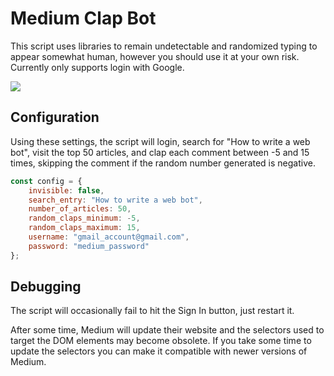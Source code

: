 # Medium Clap Bot
This script uses libraries to remain undetectable and randomized typing to appear somewhat human, however you should use it at your own risk.  Currently only supports login with Google.  

![](https://github.com/paymon123/medium-clap-bot/blob/master/demo.gif)

## Configuration
Using these settings, the script will login, search for "How to write a web bot", visit the top 50 articles, and clap each comment between -5 and 15 times, skipping the comment if the random number generated is negative. 
```javascript
const config = {
	invisible: false,
	search_entry: "How to write a web bot",
	number_of_articles: 50,
	random_claps_minimum: -5,
	random_claps_maximum: 15,
	username: "gmail_account@gmail.com",
	password: "medium_password"
};
```
## Debugging
The script will occasionally fail to hit the Sign In button, just restart it.

After some time, Medium will update their website and the selectors used to target the DOM elements may become obsolete.  If you take some time to update the selectors you can make it compatible with newer versions of Medium.  
